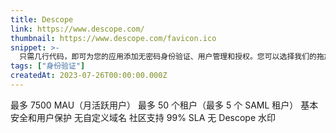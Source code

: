 ```yaml
---
title: Descope
link: https://www.descope.com/
thumbnail: https://www.descope.com/favicon.ico
snippet: >-
  只需几行代码，即可为您的应用添加无密码身份验证、用户管理和授权。您可以选择我们的拖放式工作流程、SDK 或 API。
tags: ["身份验证"]
createdAt: 2023-07-26T00:00:00.000Z
---
```

最多 7500 MAU（月活跃用户）
最多 50 个租户（最多 5 个 SAML 租户）
基本安全和用户保护
无自定义域名
社区支持
99% SLA
无 Descope 水印
